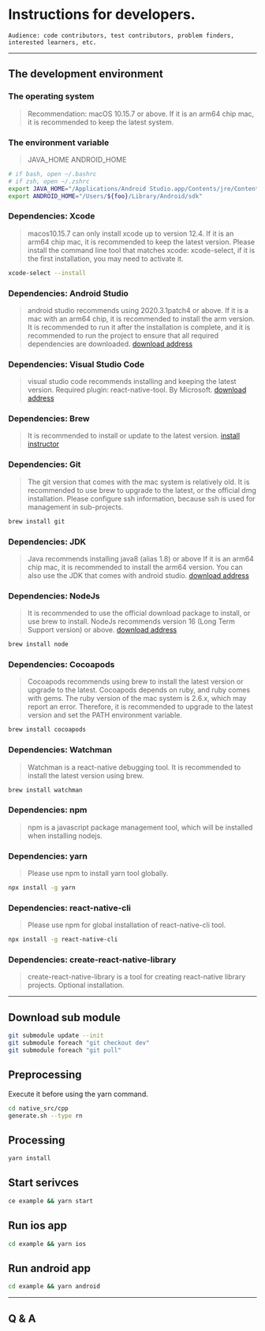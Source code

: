 # Instructions for developers.
    Audience: code contributors, test contributors, problem finders, interested learners, etc.

---

## The development environment

### The operating system
> Recommendation: macOS 10.15.7 or above.
> If it is an arm64 chip mac, it is recommended to keep the latest system.

### The environment variable
> JAVA_HOME
> ANDROID_HOME
```bash
# if bash, open ~/.bashrc
# if zsh, open ~/.zshrc
export JAVA_HOME="/Applications/Android Studio.app/Contents/jre/Contents/Home"
export ANDROID_HOME="/Users/${foo}/Library/Android/sdk"
```

### Dependencies: Xcode
> macos10.15.7 can only install xcode up to version 12.4.
> If it is an arm64 chip mac, it is recommended to keep the latest version.
> Please install the command line tool that matches xcode: xcode-select, if it is the first installation, you may need to activate it.
```bash
xcode-select --install
```

### Dependencies: Android Studio
> android studio recommends using 2020.3.1patch4 or above.
> If it is a mac with an arm64 chip, it is recommended to install the arm version.
> It is recommended to run it after the installation is complete, and it is recommended to run the project to ensure that all required dependencies are downloaded.
[download address](https://developer.android.google.cn/studio/)  

### Dependencies: Visual Studio Code
> visual studio code recommends installing and keeping the latest version.
> Required plugin: react-native-tool. By Microsoft.
[download address](https://code.visualstudio.com/)  

### Dependencies: Brew
> It is recommended to install or update to the latest version.
[install instructor](https://docs.brew.sh/Installation)  

### Dependencies: Git
> The git version that comes with the mac system is relatively old. It is recommended to use brew to upgrade to the latest, or the official dmg installation.
> Please configure ssh information, because ssh is used for management in sub-projects.
```bash
brew install git
```

### Dependencies: JDK
> Java recommends installing java8 (alias 1.8) or above
> If it is an arm64 chip mac, it is recommended to install the arm64 version. You can also use the JDK that comes with android studio.
[download address](https://www.oracle.com/java/technologies/downloads/)  

### Dependencies: NodeJs
> It is recommended to use the official download package to install, or use brew to install.
> NodeJs recommends version 16 (Long Term Support version) or above.
[download address](https://nodejs.org/en/)  
```bash
brew install node
```

### Dependencies: Cocoapods
> Cocoapods recommends using brew to install the latest version or upgrade to the latest.
> Cocoapods depends on ruby, and ruby comes with gems.
> The ruby version of the mac system is 2.6.x, which may report an error. Therefore, it is recommended to upgrade to the latest version and set the PATH environment variable.
```bash
brew install cocoapods
```

### Dependencies: Watchman
> Watchman is a react-native debugging tool. It is recommended to install the latest version using brew.
```bash
brew install watchman
```

### Dependencies: npm
> npm is a javascript package management tool, which will be installed when installing nodejs.

### Dependencies: yarn
> Please use npm to install yarn tool globally.
```bash
npx install -g yarn
```

### Dependencies: react-native-cli
> Please use npm for global installation of react-native-cli tool.
```bash
npx install -g react-native-cli
```

### Dependencies: create-react-native-library
> create-react-native-library is a tool for creating react-native library projects. Optional installation.


---

## Download sub module
```sh
git submodule update --init
git submodule foreach "git checkout dev"
git submodule foreach "git pull"
```

## Preprocessing
Execute it before using the yarn command.  
```sh
cd native_src/cpp
generate.sh --type rn
```

## Processing
```sh
yarn install
```

## Start serivces
```sh
ce example && yarn start
```

## Run ios app
```sh
cd example && yarn ios
```

## Run android app
```sh
cd example && yarn android
```

---

## Q & A